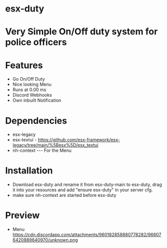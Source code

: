 # esx-duty
# Very Simple On/Off duty system for police officers

 # Features
* Go On/Off Duty
* Nice looking Menu
* Runs at 0.00 ms
* Discord Webhooks
* Own inbuilt Notification

 # Dependencies
 * esx-legacy
 * esx-textui - https://github.com/esx-framework/esx-legacy/tree/main/%5Besx%5D/esx_textui
 * nh-context --- For the Menu

 # Installation
* Download esx-duty and rename it from esx-duty-main to esx-duty, drag it into your resources and add "ensure esx-duty" in your server cfg.
* make sure nh-context are started before esx-duty

 # Preview
 * Menu https://cdn.discordapp.com/attachments/960182858880778282/966076420889640970/unknown.png
